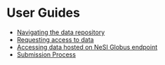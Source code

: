 # User Guides

- [Navigating the data repository](navigating.md)
- [Requesting access to data](requesting.md)
- [Accessing data hosted on NeSI Globus endpoint](globus.md)
- [Submission Process](submission.md)
